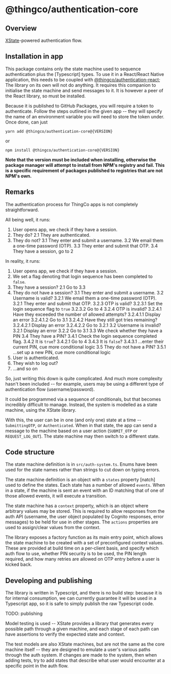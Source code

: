 # @thingco/authentication-core

## Overview

[XState](https://xstate.js.org)-powered authentication flow.

## Installation in app

This package contains only the state machine used to sequence authentication plus
the [Typescript] types. To use it in a React/React Native application, this
needs to be coupled with [@thingco/authentication-react](../authentication-react/README.md);
The library on its own will not do anything. It requires this companion to
initialise the state machine and send messages to it. It is however a peer of
the React library, so must be installed.

Because it is published to GitHub Packages, you will require a token to authenticate.
Follow the steps outlined in the given app -- they will specify the name of an
environment variable you will need to store the token under. Once done, can just

```
yarn add @thingco/authentication-core@{VERSION}
```

or

```
npm install @thingco/authentication-core@{VERSION}
```

**Note that the version must be included when installing, otherwise the package
manager will attempt to install from NPM's registry and fail. This is a specific
requirement of packages published to registries that are not NPM's own.**

## Remarks

The authentication process for ThingCo apps is not completely straightforward.

All being well, it runs:

1. User opens app, we check if they have a session.
2. They do?
		2.1 They are authenticated.
3. They do not?
		3.1 They enter and submit a username.
		3.2 We email them a one-time password (OTP).
		3.3 They enter and submit that OTP.
		3.4 They have a session, go to 2

In reality, it runs:

1. User opens app, we check if they have a session.
2. We set a flag denoting that login sequence has been completed to `false`.
2. They have a session?
		2.1 Go to 3.3
3. They do not have a session?
		3.1 They enter and submit a username.
		3.2 Username is valid?
			3.2.1 We email them a one-time password (OTP).
			3.2.1 They enter and submit that OTP.
			3.2.3 OTP is valid?
				3.2.3.1 Set the login sequence flag to `true`
				3.2.3.2 Go to 4
			3.2.4 OTP is invalid?
				3.2.4.1 Have they exceeded the number of allowed attempts?
					3.2.4.1.1 Display an error
					3.2.4.1.2 Go to 3.1
				3.2.4.2 Have they still got tries remaining?
					3.2.4.2.1 Display an error
					3.2.4.2.2 Go to 3.2.1
		3.2 Username is invalid?
			3.2.1 Display an error
			3.2.2 Go to 3.1
		3.3 We check whether they have a PIN
		3.4 They have a PIN?
			3.4.1 Check the login sequence completed flag.
			3.4.2 It is `true`?
				3.4.2.1 Go to 4
			3.4.3 It is `false`?
			  3.4.3.1 ...enter their current PIN, cue more conditional logic
		3.5 They do not have a PIN?
			3.5.1 ...set up a new PIN, cue more conditional logic
4. User is authenticated.
5. They wish to log out?
6. ...and so on

So, just writing this down is quite complicated. And much more complexity
hasn't been included -- for example, users may be using a different type of
authentication flow (username/password).

It could be programmed via a sequence of conditionals, but that becomes
incredibly difficult to manage. Instead, the system is modelled as a state
machine, using the XState library.

With this, the user can be in one (and only one) state at a time --
`SubmittingOTP`, or `Authenticated`. When in that state, the app can send a
message to the machine based on a user action (`SUBMIT_OTP` or `REQUEST_LOG_OUT`).
The state machine may then switch to a different state.

## Code structure

The state machine definition is in `src/auth-system.ts`. Enums have been used
for the state names rather than strings to cut down on typing errors.

The state machine definition is an object with a `states` property [natch] used
to define the states. Each state has a number of allowed `events`. When in a
state, if the machine is sent an event with an ID matching that of one of those
allowed events, it will execute a transition.

The state machine has a `context` property, which is an object where arbitrary
values may be stored. This is required to allow responses from the auth API
(username, the user object populated by Cognito responses, error messages) to
be held for use in other stages. The `actions` properties are used to assign/clear
values from the context.

The library exposes a factory function as its main entry point, which allows the
state machine to be created with a set of preconfigured context values. These
are provided at build time on a per-client basis, and specify which auth flow
to use, whether PIN security is to be used, the PIN length required, and how many
retries are allowed on OTP entry before a user is kicked back.

## Developing and publishing

The library is written in Typescript, and there is no build step: because it is
for internal consumption, we can currently guarantee it will be used in a
Typescript app, so it is safe to simply publish the raw Typescript code.

TODO: publishing

Model testing is used -- XState provides a library that generates every possible
path through a given machine, and each stage of each path can have assertions
to verify the expected state and context.

The test models are also XState machines, but are not the same as the core
machine itself -- they are designed to emulate a user's various paths through
the auth system. If changes are made to  the system, then when adding tests,
try to add states that describe what user would encounter at a specific point
in the auth flow.
